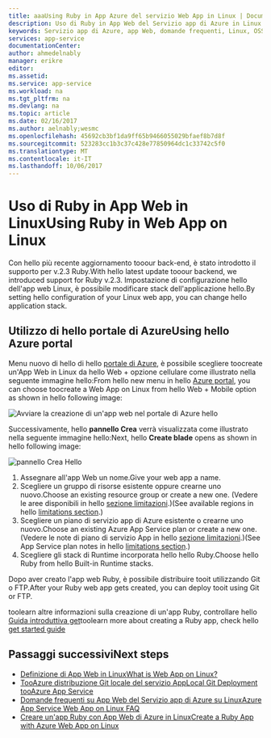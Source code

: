 ```yaml
---
title: aaaUsing Ruby in App Azure del servizio Web App in Linux | Documenti Microsoft
description: Uso di Ruby in App Web del Servizio app di Azure in Linux.
keywords: Servizio app di Azure, app Web, domande frequenti, Linux, OSS, Ruby
services: app-service
documentationCenter: 
author: ahmedelnably
manager: erikre
editor: 
ms.assetid: 
ms.service: app-service
ms.workload: na
ms.tgt_pltfrm: na
ms.devlang: na
ms.topic: article
ms.date: 02/16/2017
ms.author: aelnably;wesmc
ms.openlocfilehash: 45692cb3bf1da9ff65b9466055029bfaef8b7d8f
ms.sourcegitcommit: 523283cc1b3c37c428e77850964dc1c33742c5f0
ms.translationtype: MT
ms.contentlocale: it-IT
ms.lasthandoff: 10/06/2017
---
```

# <a name="using-ruby-in-web-app-on-linux"></a><span data-ttu-id="5be2d-104">Uso di Ruby in App Web in Linux</span><span class="sxs-lookup"><span data-stu-id="5be2d-104">Using Ruby in Web App on Linux</span></span> #

<span data-ttu-id="5be2d-105">Con hello più recente aggiornamento tooour back-end, è stato introdotto il supporto per v.2.3 Ruby.</span><span class="sxs-lookup"><span data-stu-id="5be2d-105">With hello latest update tooour backend, we introduced support for Ruby v.2.3.</span></span> <span data-ttu-id="5be2d-106">Impostazione di configurazione hello dell'app web Linux, è possibile modificare stack dell'applicazione hello.</span><span class="sxs-lookup"><span data-stu-id="5be2d-106">By setting hello configuration of your Linux web app, you can change hello application stack.</span></span>

## <a name="using-hello-azure-portal"></a><span data-ttu-id="5be2d-107">Utilizzo di hello portale di Azure</span><span class="sxs-lookup"><span data-stu-id="5be2d-107">Using hello Azure portal</span></span> ##

<span data-ttu-id="5be2d-108">Menu nuovo di hello di hello [portale di Azure](https://portal.azure.com), è possibile scegliere toocreate un'App Web in Linux da hello Web + opzione cellulare come illustrato nella seguente immagine hello:</span><span class="sxs-lookup"><span data-stu-id="5be2d-108">From hello new menu in hello [Azure portal](https://portal.azure.com), you can choose toocreate a Web App on Linux from hello Web + Mobile option as shown in hello following image:</span></span>

![Avviare la creazione di un'app web nel portale di Azure hello][1]

<span data-ttu-id="5be2d-110">Successivamente, hello **pannello Crea** verrà visualizzata come illustrato nella seguente immagine hello:</span><span class="sxs-lookup"><span data-stu-id="5be2d-110">Next, hello **Create blade** opens as shown in hello following image:</span></span>

![pannello Crea Hello][2]

1. <span data-ttu-id="5be2d-112">Assegnare all'app Web un nome.</span><span class="sxs-lookup"><span data-stu-id="5be2d-112">Give your web app a name.</span></span>
2. <span data-ttu-id="5be2d-113">Scegliere un gruppo di risorse esistente oppure crearne uno nuovo.</span><span class="sxs-lookup"><span data-stu-id="5be2d-113">Choose an existing resource group or create a new one.</span></span> <span data-ttu-id="5be2d-114">(Vedere le aree disponibili in hello [sezione limitazioni](app-service-linux-intro.md).)</span><span class="sxs-lookup"><span data-stu-id="5be2d-114">(See available regions in hello [limitations section](app-service-linux-intro.md).)</span></span>
3. <span data-ttu-id="5be2d-115">Scegliere un piano di servizio app di Azure esistente o crearne uno nuovo.</span><span class="sxs-lookup"><span data-stu-id="5be2d-115">Choose an existing Azure App Service plan or create a new one.</span></span> <span data-ttu-id="5be2d-116">(Vedere le note di piano di servizio App in hello [sezione limitazioni](app-service-linux-intro.md).)</span><span class="sxs-lookup"><span data-stu-id="5be2d-116">(See App Service plan notes in hello [limitations section](app-service-linux-intro.md).)</span></span>
4. <span data-ttu-id="5be2d-117">Scegliere gli stack di Runtime incorporata hello hello Ruby.</span><span class="sxs-lookup"><span data-stu-id="5be2d-117">Choose hello Ruby from hello Built-in Runtime stacks.</span></span>

<span data-ttu-id="5be2d-118">Dopo aver creato l'app web Ruby, è possibile distribuire tooit utilizzando Git o FTP.</span><span class="sxs-lookup"><span data-stu-id="5be2d-118">After your Ruby web app gets created, you can deploy tooit using Git or FTP.</span></span>

<span data-ttu-id="5be2d-119">toolearn altre informazioni sulla creazione di un'app Ruby, controllare hello [Guida introduttiva get](app-service-linux-ruby-get-started.md)</span><span class="sxs-lookup"><span data-stu-id="5be2d-119">toolearn more about creating a Ruby app, check hello [get started guide](app-service-linux-ruby-get-started.md)</span></span>

## <a name="next-steps"></a><span data-ttu-id="5be2d-120">Passaggi successivi</span><span class="sxs-lookup"><span data-stu-id="5be2d-120">Next steps</span></span>
* [<span data-ttu-id="5be2d-121">Definizione di App Web in Linux</span><span class="sxs-lookup"><span data-stu-id="5be2d-121">What is Web App on Linux?</span></span>](app-service-linux-intro.md)
* [<span data-ttu-id="5be2d-122">TooAzure distribuzione Git locale del servizio App</span><span class="sxs-lookup"><span data-stu-id="5be2d-122">Local Git Deployment tooAzure App Service</span></span>](app-service-deploy-local-git.md)
* [<span data-ttu-id="5be2d-123">Domande frequenti su App Web del Servizio app di Azure su Linux</span><span class="sxs-lookup"><span data-stu-id="5be2d-123">Azure App Service Web App on Linux FAQ</span></span>](app-service-linux-faq.md)
* [<span data-ttu-id="5be2d-124">Creare un'app Ruby con App Web di Azure in Linux</span><span class="sxs-lookup"><span data-stu-id="5be2d-124">Create a Ruby App with Azure Web App on Linux</span></span>](app-service-linux-ruby-get-started.md)

<!--Image references-->
[1]: ./media/app-service-linux-using-ruby/New-Linux.png
[2]: ./media/app-service-linux-using-ruby/Ruby-UX.png
